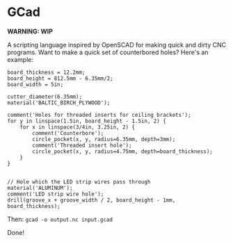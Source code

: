 # GCad

**WARNING: WIP**

A scripting language inspired by OpenSCAD for making quick and dirty CNC programs.  Want to make a quick set of counterbored holes?  Here's an example:

```
board_thickness = 12.2mm;
board_height = 812.5mm - 6.35mm/2;
board_width = 5in;

cutter_diameter(6.35mm);
material('BALTIC_BIRCH_PLYWOOD');

comment('Holes for threaded inserts for ceiling brackets');
for y in linspace(1.5in, board_height - 1.5in, 2) {
	for x in linspace(3/4in, 3.25in, 2) {
		comment('Counterbore');
		circle_pocket(x, y, radius=6.35mm, depth=3mm);
		comment('Threaded insert hole');
		circle_pocket(x, y, radius=4.75mm, depth=board_thickness);
	}
}


// Hole which the LED strip wires pass through
material('ALUMINUM');
comment('LED strip wire hole');
drill(groove_x + groove_width / 2, board_height - 1mm, board_thickness);
```

Then: `gcad -o output.nc input.gcad`

Done!